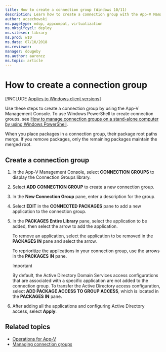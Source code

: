 ```yaml
---
title: How to create a connection group (Windows 10/11)
description: Learn how to create a connection group with the App-V Management Console and where to find information about managing connection groups.
author: aczechowski
ms.pagetype: mdop, appcompat, virtualization
ms.mktglfcycl: deploy
ms.sitesec: library
ms.prod: w10
ms.date: 07/10/2018
ms.reviewer: 
manager: dougeby
ms.author: aaroncz
ms.topic: article
---
```

# How to create a connection group

[!INCLUDE [Applies to Windows client versions](../includes/applies-to-windows-client-versions.md)]

Use these steps to create a connection group by using the App-V Management Console. To use Windows PowerShell to create connection groups, see [How to manage connection groups on a stand-alone computer by using Windows PowerShell](appv-manage-connection-groups-on-a-stand-alone-computer-with-powershell.md).

When you place packages in a connection group, their package root paths merge. If you remove packages, only the remaining packages maintain the merged root.

## Create a connection group

1. In the App-V Management Console, select **CONNECTION GROUPS** to display the Connection Groups library.

2. Select **ADD CONNECTION GROUP** to create a new connection group.

3. In the **New Connection Group** pane, enter a description for the group.

4. Select **EDIT** in the **CONNECTED PACKAGES** pane to add a new application to the connection group.

5. In the **PACKAGES Entire Library** pane, select the application to be added, then select the arrow to add the application.

    To remove an application, select the application to be removed in the **PACKAGES IN** pane and select the arrow.

    To reprioritize the applications in your connection group, use the arrows in the **PACKAGES IN** pane.

    >[!IMPORTANT]
    >By default, the Active Directory Domain Services access configurations that are associated with a specific application are not added to the connection group. To transfer the Active Directory access configuration, select **ADD PACKAGE ACCESS TO GROUP ACCESS**, which is located in the **PACKAGES IN** pane.

6. After adding all the applications and configuring Active Directory access, select **Apply**.





## Related topics

- [Operations for App-V](appv-operations.md)
- [Managing connection groups](appv-managing-connection-groups.md)
